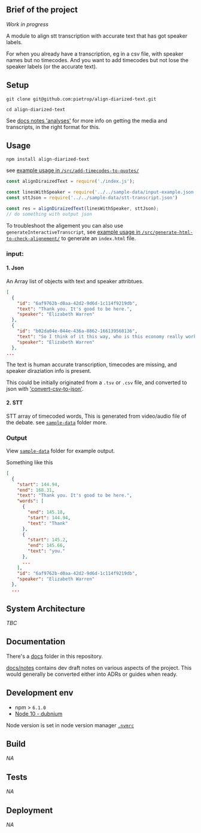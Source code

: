 ## Brief of the project
<!-- _One liner + link to confluence page_
_Screenshot of UI - optional_ -->

<!-- throwaway test part 3  -->

_Work in progress_

A module to align stt transcription with accurate text that has got speaker labels.

For when you already have a transcription, eg in a csv file, with speaker names but no timecodes. And you want to add timecodes but not lose the speaker labels (or the accurate text).


## Setup
<!-- _stack - optional_
_How to build and run the code/app_ -->

```
git clone git@github.com:pietrop/align-diarized-text.git
```

```
cd align-diarized-text
```

See [docs notes 'analyses'](./docs/notes/analyses.md) for more info on getting the media and transcripts, in the right format for this.

## Usage

```
npm install align-diarized-text
```

see [example usage in `/src/add-timecodes-to-quotes/`](./src/add-timecodes-to-quotes/example-usage.js)

```js
const alignDiraizedText = require('./index.js');

const linesWithSpeaker = require('../../sample-data/input-example.json');
const sttJson = require('../../sample-data/stt-transcript.json')

const res = alignDiraizedText(linesWithSpeaker, sttJson);
// do something with output json 
```


To troubleshoot the aligement you can also use `generateInteractiveTranscript`, see [example usage in `/src/generate-html-to-check-alignement/`](./src/generate-html-to-check-alignement/example-usage.js) to generate an `index.html` file.

### **input:**

#### 1. Json
An Array list of objects with text and speaker attribtues.

```json
[
  {
    "id": "6af9762b-d0aa-42d2-9d6d-1c114f9219db",
    "text": "Thank you. It's good to be here.",
    "speaker": "Elizabeth Warren"
  },
  {
    "id": "b02da04e-044e-436a-8862-166139568136",
    "text": "So I think of it this way, who is this economy really working for? It's doing great for a thinner and thinner slice at the top. It's doing great for giant drug companies. This is not doing great for people are trying to get a prescription filled. It's doing great for people who want to invest in private prisons just not for the African-Americans and Latinx whose families are torn apart whose lives are destroyed and whose communities are ruined.",
    "speaker": "Elizabeth Warren"
  },
...
```
The text is human accurate transcription, timecodes are missing, and speaker diraziation info is present.

This could be initially originated from a `.tsv` or `.csv` file, and converted to json with ['convert-csv-to-json'](https://www.npmjs.com/package/convert-csv-to-json).


#### 2. STT
STT array of timecoded words, This is generated from video/audio file of the debate. see [`sample-data`](./sample-data) folder more.

### **Output**
View [`sample-data`](./sample-data) folder for example output.

Something like this 

```json
[
  {
    "start": 144.94,
    "end": 168.31,
    "text": "Thank you. It's good to be here.",
    "words": [
      {
        "end": 145.18,
        "start": 144.94,
        "text": "Thank"
      },
      {
        "start": 145.2,
        "end": 145.66,
        "text": "you."
      },
      ...
    ],
    "id": "6af9762b-d0aa-42d2-9d6d-1c114f9219db",
    "speaker": "Elizabeth Warren"
  },
  ...
```

## System Architecture
<!-- _High level overview of system architecture_ -->

_TBC_


## Documentation

There's a [docs](./docs) folder in this repository.

[docs/notes](./docs/notes) contains dev draft notes on various aspects of the project. This would generally be converted either into ADRs or guides when ready.
<!-- 
[docs/adr](./docs/adr) contains [Architecture Decision Record](https://github.com/joelparkerhenderson/architecture_decision_record).

> An architectural decision record (ADR) is a document that captures an important architectural decision made along with its context and consequences.

We are using [this template for ADR](https://gist.github.com/iaincollins/92923cc2c309c2751aea6f1b34b31d95) -->

## Development env
 <!-- _How to run the development environment_ -->

 - npm > `6.1.0`
- [Node 10 - dubnium](https://scotch.io/tutorials/whats-new-in-node-10-dubnium)

Node version is set in node version manager [`.nvmrc`](https://github.com/creationix/nvm#nvmrc) 

<!-- _Coding style convention ref optional, eg which linter to use_ -->

<!-- _Linting, github pre-push hook - optional_ -->

## Build
<!-- _How to run build_ -->

_NA_

## Tests
<!-- _How to carry out tests_ -->

_NA_

## Deployment
<!-- _How to deploy the code/app into test/staging/production_ -->

_NA_